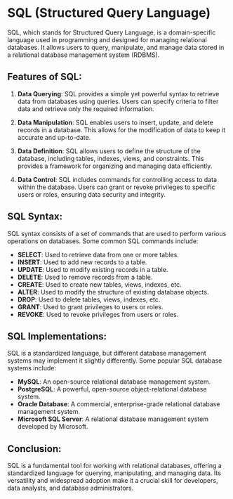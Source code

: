 # SQL (Structured Query Language)

SQL, which stands for Structured Query Language, is a domain-specific language used in programming and designed for managing relational databases. It allows users to query, manipulate, and manage data stored in a relational database management system (RDBMS).

## Features of SQL:

1. **Data Querying**: SQL provides a simple yet powerful syntax to retrieve data from databases using queries. Users can specify criteria to filter data and retrieve only the required information.

2. **Data Manipulation**: SQL enables users to insert, update, and delete records in a database. This allows for the modification of data to keep it accurate and up-to-date.

3. **Data Definition**: SQL allows users to define the structure of the database, including tables, indexes, views, and constraints. This provides a framework for organizing and managing data efficiently.

4. **Data Control**: SQL includes commands for controlling access to data within the database. Users can grant or revoke privileges to specific users or roles, ensuring data security and integrity.

## SQL Syntax:

SQL syntax consists of a set of commands that are used to perform various operations on databases. Some common SQL commands include:

- **SELECT**: Used to retrieve data from one or more tables.
- **INSERT**: Used to add new records to a table.
- **UPDATE**: Used to modify existing records in a table.
- **DELETE**: Used to remove records from a table.
- **CREATE**: Used to create new tables, views, indexes, etc.
- **ALTER**: Used to modify the structure of existing database objects.
- **DROP**: Used to delete tables, views, indexes, etc.
- **GRANT**: Used to grant privileges to users or roles.
- **REVOKE**: Used to revoke privileges from users or roles.

## SQL Implementations:

SQL is a standardized language, but different database management systems may implement it slightly differently. Some popular SQL database systems include:

- **MySQL**: An open-source relational database management system.
- **PostgreSQL**: A powerful, open-source object-relational database system.
- **Oracle Database**: A commercial, enterprise-grade relational database management system.
- **Microsoft SQL Server**: A relational database management system developed by Microsoft.

## Conclusion:

SQL is a fundamental tool for working with relational databases, offering a standardized language for querying, manipulating, and managing data. Its versatility and widespread adoption make it a crucial skill for developers, data analysts, and database administrators.
